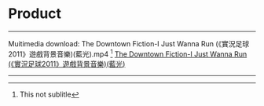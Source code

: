 # Product

---

Muitimedia download:
The Downtown Fiction-I Just Wanna Run (《實況足球2011》遊戲背景音樂)(藍光).mp4
[^warning0]
[The Downtown Fiction-I Just Wanna Run (《實況足球2011》遊戲背景音樂)(藍光)](https://github.com/very-happy/Product/releases/download/music0/The.Downtown.Fiction-I.Just.Wanna.Run.2011.mp4 "《實況足球2011》遊戲背景音樂(藍光)")

---

[^warning0]:This not sublitle
